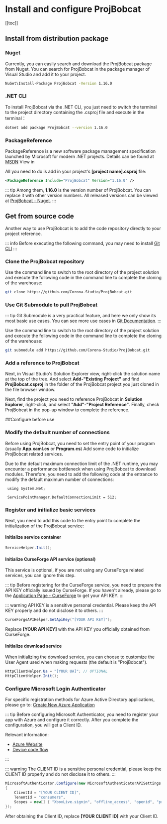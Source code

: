 # Install and configure ProjBobcat

[[toc]]

## Install from distribution package

### Nuget

Currently, you can easily search and download the ProjBobcat package from Nuget. You can search for ProjBobcat in the package manager of Visual Studio and add it to your project.
```bash
NuGet\Install-Package ProjBobcat -Version 1.16.0
```

### .NET CLI

To install ProjBobcat via the .NET CLI, you just need to switch the terminal to the project directory containing the .csproj file and execute in the terminal：
```bash
dotnet add package ProjBobcat --version 1.16.0
```

### PackageReference

PackageReference is a new software package management specification launched by Microsoft for modern .NET projects.
Details can be found at [MSDN](https://learn.microsoft.com/en-us/nuget/consume-packages/package-references-in-project-files)
View in

All you need to do is add in your project's **[project name].csproj** file:
```xml
<PackageReference Include="ProjBobcat" Version="1.16.0" />
```

::: tip
Among them, **1.16.0** is the version number of ProjBobcat. You can replace it with other version numbers.
All released versions can be viewed at [ProjBobcat - Nuget](https://www.nuget.org/packages/ProjBobcat#versions-body-tab).
:::

## Get from source code

Another way to use ProjBobcat is to add the code repository directly to your project reference.

::: info
Before executing the following command, you may need to install [Git CLI](https://git-scm.com/)
:::

### Clone the ProjBobcat repository

Use the command line to switch to the root directory of the project solution and execute the following code in the command line to complete the cloning of the warehouse:

```bash
git clone https://github.com/Corona-Studio/ProjBobcat.git
```

### Use Git Submodule to pull ProjBobcat

::: tip
Git Submodule is a very practical feature, and here we only show its most basic use cases.
You can see more use cases in [Git Documentation](https://git-scm.com/book/en/v2/Git-Tools-Submodules).
:::

Use the command line to switch to the root directory of the project solution and execute the following code in the command line to complete the cloning of the warehouse:

```bash
git submodule add https://github.com/Corona-Studio/ProjBobcat.git
```

### Add a reference to ProjBobcat

Next, in Visual Studio's Solution Explorer view, right-click the solution name at the top of the tree.
And select **Add-"Existing Project"** and find **ProjBobcat.csproj** in the folder of the ProjBobcat project you just cloned in the file browser window.

Next, find the project you need to reference ProjBobcat in **Solution Explorer**, right-click, and select **"Add"-"Project Reference"**.
Finally, check ProjBobcat in the pop-up window to complete the reference.

##Configure before use

### Modify the default number of connections

Before using ProjBobcat, you need to set the entry point of your program (usually **App.xaml.cs** or **Program.cs**)
Add some code to initialize ProjBobcat related services.

Due to the default maximum connection limit of the .NET runtime, you may encounter a performance bottleneck when using ProjBobcat to download modules.
Therefore, you need to add the following code at the entrance to modify the default maximum number of connections:

```c#{3}
 using System.Net;

 ServicePointManager.DefaultConnectionLimit = 512;
```

### Register and initialize basic services

Next, you need to add this code to the entry point to complete the initialization of the ProjBobcat service:

#### Initialize service container

```c#
ServiceHelper.Init();
```

#### Initialize CurseForge API service (optional)

This service is optional, if you are not using any CurseForge related services, you can ignore this step.

::: tip
Before registering for the CurseForge service, you need to prepare the API KEY officially issued by CurseForge.
If you haven't already, please go to the [Application Page - CurseForge](https://support.curseforge.com/en/support/solutions/articles/9000208346-about-the-curseforge-api-and-how-to-apply-for-a-key)
to get your API KEY.
:::

::: warning
API KEY is a sensitive personal credential. Please keep the API KEY properly and do not disclose it to others.
:::

```c#
CurseForgeAPIHelper.SetApiKey("[YOUR API KEY]");
```

Replace **[YOUR API KEY]** with the API KEY you officially obtained from CurseForge.

#### Initialize download service

When initializing the download service, you can choose to customize the User Agent used when making requests (the default is "ProjBobcat").

```c#
HttpClientHelper.Ua = "[YOUR UA]"; // OPTIONAL
HttpClientHelper.Init();
```

### Configure Microsoft Login Authenticator

For specific registration methods for Azure Active Directory applications, please go to:
[Create New Azure Application](/enUS/projbobcat/createNewAzureApp)

::: tip
Before configuring Microsoft Authenticator, you need to register your app with Azure and configure it correctly.
After you complete the configuration, you will get a Client ID.

Relevant information:

- [Azure Website](https://azure.microsoft.com/en-us/)
- [Device code flow](https://learn.microsoft.com/en-us/azure/active-directory/develop/scenario-desktop-acquire-token-device-code-flow?tabs=dotnet)

:::

::: warning
The CLIENT ID is a sensitive personal credential, please keep the CLIENT ID properly and do not disclose it to others.
:::

```c#
MicrosoftAuthenticator.Configure(new MicrosoftAuthenticatorAPISettings
{
    ClientId = "[YOUR CLIENT ID]",
    TenentId = "consumers",
    Scopes = new[] { "XboxLive.signin", "offline_access", "openid", "profile", "email" }
});
```

After obtaining the Client ID, replace **[YOUR CLIENT ID]** with your Client ID.
